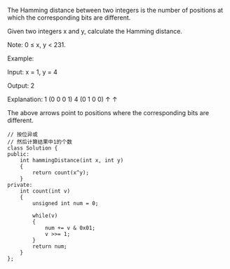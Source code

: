 The Hamming distance between two integers is the number of positions at which the corresponding bits are different.

Given two integers x and y, calculate the Hamming distance.

Note:
0 ≤ x, y < 231.

Example:

Input: x = 1, y = 4

Output: 2

Explanation:
1   (0 0 0 1)
4   (0 1 0 0)
       ↑   ↑

The above arrows point to positions where the corresponding bits are different.

```
// 按位异或
// 然后计算结果中1的个数
class Solution {
public:
    int hammingDistance(int x, int y) 
    {
        return count(x^y);
    }
private:
    int count(int v)
    {
        unsigned int num = 0;
    
        while(v)
        {
            num += v & 0x01;
            v >>= 1;
        }
        return num;
    }
};
```